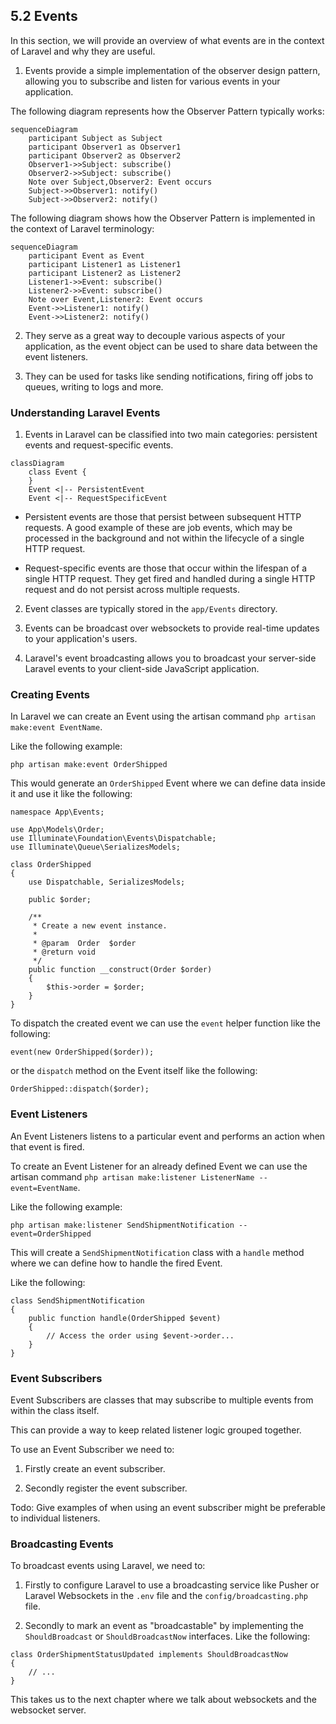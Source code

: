 ## 5.2 Events

In this section, we will provide an overview of what events are in the context of Laravel and why they are useful. 


1. Events provide a simple implementation of the observer design pattern, allowing you to subscribe and listen for various events in your application.

The following diagram represents how the Observer Pattern typically works:

```mermaid
sequenceDiagram
    participant Subject as Subject
    participant Observer1 as Observer1
    participant Observer2 as Observer2
    Observer1->>Subject: subscribe()
    Observer2->>Subject: subscribe()
    Note over Subject,Observer2: Event occurs
    Subject->>Observer1: notify()
    Subject->>Observer2: notify()
```

The following diagram shows how the Observer Pattern is implemented in the context of Laravel terminology:

```mermaid
sequenceDiagram
    participant Event as Event
    participant Listener1 as Listener1
    participant Listener2 as Listener2
    Listener1->>Event: subscribe()
    Listener2->>Event: subscribe()
    Note over Event,Listener2: Event occurs
    Event->>Listener1: notify()
    Event->>Listener2: notify()
```

2. They serve as a great way to decouple various aspects of your application, as the event object can be used to share data between the event listeners.

 
3. They can be used for tasks like sending notifications, firing off jobs to queues, writing to logs and more.


### Understanding Laravel Events
 

1. Events in Laravel can be classified into two main categories: persistent events and request-specific events.

```mermaid
classDiagram
    class Event {
    }
    Event <|-- PersistentEvent
    Event <|-- RequestSpecificEvent
```    

- Persistent events are those that persist between subsequent HTTP requests. A good example of these are job events, which may be processed in the background and not within the lifecycle of a single HTTP request.


- Request-specific events are those that occur within the lifespan of a single HTTP request. They get fired and handled during a single HTTP request and do not persist across multiple requests.

 
2. Event classes are typically stored in the `app/Events` directory.

 
3. Events can be broadcast over websockets to provide real-time updates to your application's users.

 
4. Laravel's event broadcasting allows you to broadcast your server-side Laravel events to your client-side JavaScript application.


### Creating Events

In Laravel we can create an Event using the artisan command `php artisan make:event EventName`.

Like the following example:

```
php artisan make:event OrderShipped
```
 
This would generate an `OrderShipped` Event where we can define data inside it and use it like the following:

```mermaid
namespace App\Events;

use App\Models\Order;
use Illuminate\Foundation\Events\Dispatchable;
use Illuminate\Queue\SerializesModels;

class OrderShipped
{
    use Dispatchable, SerializesModels;

    public $order;

    /**
     * Create a new event instance.
     *
     * @param  Order  $order
     * @return void
     */
    public function __construct(Order $order)
    {
        $this->order = $order;
    }
}
```

To dispatch the created event we can use the `event` helper function like the following:

```
event(new OrderShipped($order));
```

or the `dispatch` method on the Event itself like the following:

```
OrderShipped::dispatch($order);
```

### Event Listeners

An Event Listeners listens to a particular event and performs an action when that event is fired.


To create an Event Listener for an already defined Event we can use the artisan command `php artisan make:listener ListenerName --event=EventName`.

Like the following example:

```
php artisan make:listener SendShipmentNotification --event=OrderShipped
```

This will create a `SendShipmentNotification` class with a `handle` method where we can define how to handle the fired Event.

Like the following:

```
class SendShipmentNotification 
{
    public function handle(OrderShipped $event)
    {
        // Access the order using $event->order...
    }
}
```


### Event Subscribers


Event Subscribers are classes that may subscribe to multiple events from within the class itself.


This can provide a way to keep related listener logic grouped together.


To use an Event Subscriber we need to:


1. Firstly create an event subscriber.
 

2. Secondly register the event subscriber.


Todo: Give examples of when using an event subscriber might be preferable to individual listeners.


### Broadcasting Events


To broadcast events using Laravel, we need to: 


1. Firstly to configure Laravel to use a broadcasting service like Pusher or Laravel Websockets in the `.env` file and the `config/broadcasting.php` file.


2. Secondly to mark an event as "broadcastable" by implementing the `ShouldBroadcast` or `ShouldBroadcastNow` interfaces. Like the following:

```
class OrderShipmentStatusUpdated implements ShouldBroadcastNow
{
    // ...
}
```


This takes us to the next chapter where we talk about websockets and the websocket server.


